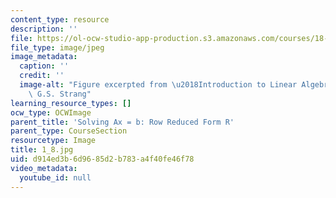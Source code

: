 ```yaml
---
content_type: resource
description: ''
file: https://ol-ocw-studio-app-production.s3.amazonaws.com/courses/18-06sc-linear-algebra-fall-2011/d914ed3b6d9685d2b783a4f40fe46f78_1_8.jpg
file_type: image/jpeg
image_metadata:
  caption: ''
  credit: ''
  image-alt: "Figure excerpted from \u2018Introduction to Linear Algebra\u2019 by\
    \ G.S. Strang"
learning_resource_types: []
ocw_type: OCWImage
parent_title: 'Solving Ax = b: Row Reduced Form R'
parent_type: CourseSection
resourcetype: Image
title: 1_8.jpg
uid: d914ed3b-6d96-85d2-b783-a4f40fe46f78
video_metadata:
  youtube_id: null
---
```

